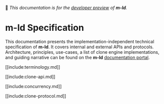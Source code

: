 🚧 *This documentation is for the [developer preview](http://m-ld.org/#developer-preview) of **m-ld**.*

# **m-ld** Specification
This documentation presents the implementation-independent technical
specification of **m-ld**. It covers internal and external APIs and protocols.
Architecture, principles, use-cases, a list of clone engine implementations, and
guiding narrative can be found on the **m-ld**
[documentation&nbsp;portal](http://m-ld.org/doc).

[[include:terminology.md]]

[[include:clone-api.md]]

[[include:concurrency.md]]

[[include:clone-protocol.md]]

